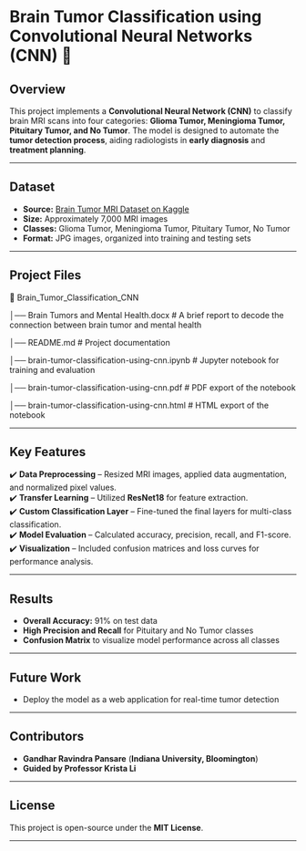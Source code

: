 # **Brain Tumor Classification using Convolutional Neural Networks (CNN)** 🧠  

## **Overview**  
This project implements a **Convolutional Neural Network (CNN)** to classify brain MRI scans into four categories: **Glioma Tumor, Meningioma Tumor, Pituitary Tumor, and No Tumor**. The model is designed to automate the **tumor detection process**, aiding radiologists in **early diagnosis** and **treatment planning**.  

---

## **Dataset**  
- **Source:** [Brain Tumor MRI Dataset on Kaggle](https://www.kaggle.com/datasets/masoudnickparvar/brain-tumor-mri-dataset)  
- **Size:** Approximately 7,000 MRI images  
- **Classes:** Glioma Tumor, Meningioma Tumor, Pituitary Tumor, No Tumor  
- **Format:** JPG images, organized into training and testing sets  

---

## **Project Files**  

📂 Brain_Tumor_Classification_CNN

│── Brain Tumors and Mental Health.docx # A brief report to decode the connection between brain tumor and mental health

│── README.md # Project documentation

│── brain-tumor-classification-using-cnn.ipynb # Jupyter notebook for training and evaluation

│── brain-tumor-classification-using-cnn.pdf # PDF export of the notebook

│── brain-tumor-classification-using-cnn.html # HTML export of the notebook

---

## **Key Features**  
✔️ **Data Preprocessing** – Resized MRI images, applied data augmentation, and normalized pixel values.  
✔️ **Transfer Learning** – Utilized **ResNet18** for feature extraction.  
✔️ **Custom Classification Layer** – Fine-tuned the final layers for multi-class classification.  
✔️ **Model Evaluation** – Calculated accuracy, precision, recall, and F1-score.  
✔️ **Visualization** – Included confusion matrices and loss curves for performance analysis.  

---

## **Results**  
- **Overall Accuracy:** 91% on test data  
- **High Precision and Recall** for Pituitary and No Tumor classes  
- **Confusion Matrix** to visualize model performance across all classes  

---

## **Future Work**    
- Deploy the model as a web application for real-time tumor detection  

---

## **Contributors**  
- **Gandhar Ravindra Pansare** (**Indiana University, Bloomington**)
- **Guided by Professor Krista Li**  

---

## **License**  
This project is open-source under the **MIT License**.  

---
